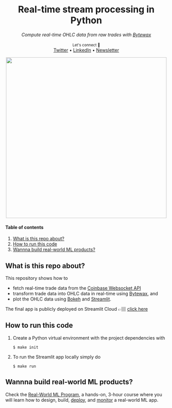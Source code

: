 <div align="center">
    <h1>Real-time stream processing in Python</h1>
    <i>Compute real-time OHLC data from raw trades with <a href="https://bytewax.io/">Bytewax </a></i>
</div>

<br />

<div align="center">
    <sub>Let's connect 🤗</sub>
    <br />
    <a href="https://twitter.com/paulabartabajo_">Twitter</a> •
    <a href="https://www.linkedin.com/in/pau-labarta-bajo-4432074b/">LinkedIn</a> •
    <a href="https://paulabartabajo.substack.com/">Newsletter</a>
<br />
</div>

<p align="center">
  <img src="https://substackcdn.com/image/fetch/w_1272,c_limit,f_webp,q_auto:good,fl_progressive:steep/https%3A%2F%2Fsubstack-post-media.s3.amazonaws.com%2Fpublic%2Fimages%2F26413f2b-6196-4b16-bc60-bf4e0637a831_931x667.png" width='500' />
</p>

#### Table of contents
1. [What is this repo about?](#what-is-this-repo-about)
2. [How to run this code](#how-to-run-this-code)
3. [Wannna build real-world ML products?](#wannna-build-real-world-ml-products)

## What is this repo about?
This repository shows how to

* fetch real-time trade data from the [Coinbase Websocket API](https://help.coinbase.com/en/cloud/websocket-feeds/exchange)
* transform trade data into OHLC data in real-time using [Bytewax](https://bytewax.io/), and
* plot the OHLC data using [Bokeh](https://bokeh.org/) and [Streamlit](https://github.com/streamlit/streamlit).

The final app is publicly deployed on Streamlit Cloud 👉🏽 [click here](https://paulescu-real-time-ohlc-with-bytewax.streamlit.app/)

## How to run this code

1. Create a Python virtual environment with the project dependencies with
    ```
    $ make init
    ```

2. To run the Streamlit app locally simply do
    ```
    $ make run
    ```

## Wannna build real-world ML products?

Check the [Real-World ML Program](https://realworldmachinelearning.carrd.co/), a hands-on, 3-hour course where you will learn
how to design, build, [deploy](https://taxi-demand-predictor.streamlit.app/), and [monitor](https://taxi-demand-predictor-monitoring.streamlit.app/) a real-world ML app.